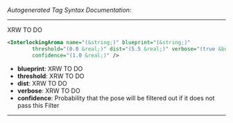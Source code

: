 _Autogenerated Tag Syntax Documentation:_

---
XRW TO DO

```xml
<InterlockingAroma name="(&string;)" blueprint="(&string;)"
        threshold="(0.0 &real;)" dist="(5.5 &real;)" verbose="(true &bool;)"
        confidence="(1.0 &real;)" />
```

-   **blueprint**: XRW TO DO
-   **threshold**: XRW TO DO
-   **dist**: XRW TO DO
-   **verbose**: XRW TO DO
-   **confidence**: Probability that the pose will be filtered out if it does not pass this Filter

---
